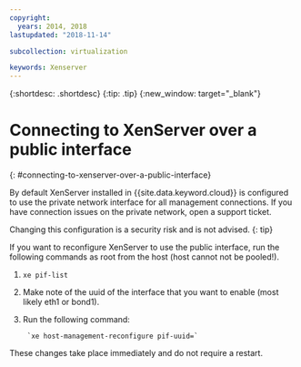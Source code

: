 ```yaml
---
copyright:
  years: 2014, 2018
lastupdated: "2018-11-14"

subcollection: virtualization

keywords: Xenserver
---
```

{:shortdesc: .shortdesc}
{:tip: .tip}
{:new_window: target="_blank"}

# Connecting to XenServer over a public interface
{: #connecting-to-xenserver-over-a-public-interface}

By default XenServer installed in {{site.data.keyword.cloud}} is configured to use the private network interface for all management connections. If you have connection issues on the private network, open a support ticket.

Changing this configuration is a security risk and is not advised.
{: tip}

If you want to reconfigure XenServer to use the public interface, run the following commands as root from the host (host cannot not be pooled!).

1. `xe pif-list`

2. Make note of the uuid of the interface that you want to enable (most likely eth1 or bond1).

3. Run the following command:

        `xe host-management-reconfigure pif-uuid=`

These changes take place immediately and do not require a restart.
